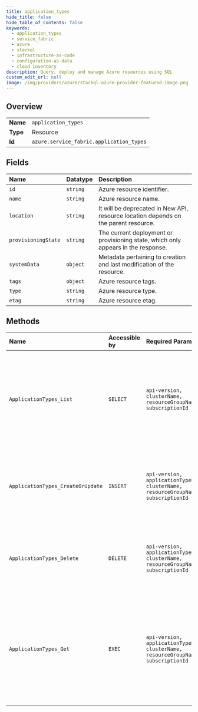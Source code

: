 ```yaml
---
title: application_types
hide_title: false
hide_table_of_contents: false
keywords:
  - application_types
  - service_fabric
  - azure    
  - stackql
  - infrastructure-as-code
  - configuration-as-data
  - cloud inventory
description: Query, deploy and manage Azure resources using SQL
custom_edit_url: null
image: /img/providers/azure/stackql-azure-provider-featured-image.png
---
```

  
    

## Overview
<table><tbody>
<tr><td><b>Name</b></td><td><code>application_types</code></td></tr>
<tr><td><b>Type</b></td><td>Resource</td></tr>
<tr><td><b>Id</b></td><td><code>azure.service_fabric.application_types</code></td></tr>
</tbody></table>

## Fields
| Name | Datatype | Description |
|:-----|:---------|:------------|
| `id` | `string` | Azure resource identifier. |
| `name` | `string` | Azure resource name. |
| `location` | `string` | It will be deprecated in New API, resource location depends on the parent resource. |
| `provisioningState` | `string` | The current deployment or provisioning state, which only appears in the response. |
| `systemData` | `object` | Metadata pertaining to creation and last modification of the resource. |
| `tags` | `object` | Azure resource tags. |
| `type` | `string` | Azure resource type. |
| `etag` | `string` | Azure resource etag. |
## Methods
| Name | Accessible by | Required Params | Description |
|:-----|:--------------|:----------------|:------------|
| `ApplicationTypes_List` | `SELECT` | `api-version, clusterName, resourceGroupName, subscriptionId` | Gets all application type name resources created or in the process of being created in the Service Fabric cluster resource. |
| `ApplicationTypes_CreateOrUpdate` | `INSERT` | `api-version, applicationTypeName, clusterName, resourceGroupName, subscriptionId` | Create or update a Service Fabric application type name resource with the specified name. |
| `ApplicationTypes_Delete` | `DELETE` | `api-version, applicationTypeName, clusterName, resourceGroupName, subscriptionId` | Delete a Service Fabric application type name resource with the specified name. |
| `ApplicationTypes_Get` | `EXEC` | `api-version, applicationTypeName, clusterName, resourceGroupName, subscriptionId` | Get a Service Fabric application type name resource created or in the process of being created in the Service Fabric cluster resource. |
